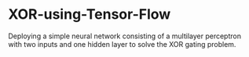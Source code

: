 # XOR-using-Tensor-Flow
Deploying a simple neural network consisting of a multilayer perceptron with two inputs and one hidden layer to solve the XOR gating problem.


